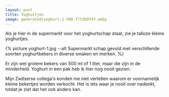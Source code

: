 ```yaml
---
layout: post
title: Yoghurtjes
image: generated/yoghurt-1-500-f7f2b9f4f.webp
---
```


Als je hier in de supermarkt voor het yoghurtschap staat, zie je talloze kleine yoghurtjes.

{% picture yoghurt-1.jpg --alt Supermarkt schap gevuld met verschillende soorten yoghurtbekers in diverse smaken en merken. %}

Er zijn wel grotere bekers van 500 ml of 1 liter, maar die zijn in de minderheid. Yoghurt in een pak heb ik hier nog nooit gezien.

Mijn Zwitserse collega's konden me niet vertellen waarom er voornamelijk kleine bekertjes worden verkocht. Het is iets waar je nooit over nadenkt, totdat je ziet dat het ook anders kan.
